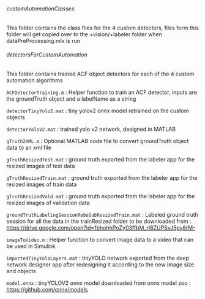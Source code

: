 # 

###### customAutomationClasses
This folder contains the class files for the 4 custom detectors, files form this folder will get copied over to the +vision/+labeler folder when dataPreProcessing.mlx is run


###### detectorsForCustomAutomation
This folder contains trained ACF object detectors for each of the 4 custom automation algorithms



`ACFDetectorTraining.m` : Helper function to train an ACF detector, inputs are the groundTruth object and a labelName as a string

`detectorTinyYolo2.mat` : tiny yolov2 onnx model retrained on the custom objects

`detectorYoloV2.mat` : trained yolo v2 network, designed in MATLAB

`gTruth2XML.m` : Optional MATLAB code file to convert groundTruth object data to an xml file

`gTruthResizedTest.mat` : ground truth exported from the labeler app for the resized images of test data

`gTruthResizedTrain.mat` : ground truth exported from the labeler app for the resized images of train data

`gTruthResizedVald.mat` : ground truth exported from the labeler app for the resized images of validation data

`groundTruthLabelingSessionRoboSubResizedTrain.mat` : Labeled ground truth session for all the data in the trainResized folder to be downloaded from : https://drive.google.com/open?id=1bhohhPoZy03ffbM_rl8ZUPSvJ5py8rM- 

`imageToVideo.m` : Helper function to convert image data to a video that can be used in Simulink

`importedTinyYoloLayers.mat` : tinyYOLO network exported from the deep network designer app after redesigning it according to the new image size and objects

`model.onnx` : tinyYOLOV2 onnx model downloaded from onnx model zoo : https://github.com/onnx/models 



 